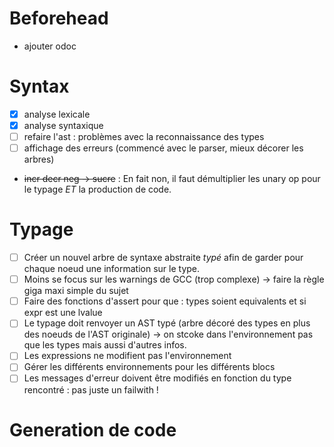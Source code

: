 # Beforehead

- ajouter odoc

# Syntax 

- [x] analyse lexicale
- [x] analyse syntaxique
- [ ] refaire l'ast : problèmes avec la reconnaissance des types
- [ ] affichage des erreurs (commencé avec le parser, mieux décorer les arbres)

- ~~incr decr neg -> sucre~~ : En fait non, il faut démultiplier les unary op pour le typage *ET* la production de code.

# Typage
- [ ] Créer un nouvel arbre de syntaxe abstraite _typé_ afin de garder pour chaque noeud une information sur le type. 
- [ ] Moins se focus sur les warnings de GCC (trop complexe) -> faire la règle giga maxi simple du sujet
- [ ] Faire des fonctions d'assert pour que : types soient equivalents et si expr est une lvalue
- [ ] Le typage doit renvoyer un AST typé (arbre décoré des types en plus des noeuds de l'AST originale) -> on stcoke dans l'environnement pas que les types mais aussi d'autres infos.
- [ ] Les expressions ne modifient pas l'environnement
- [ ] Gérer les différents environnements pour les différents blocs 
- [ ] Les messages d'erreur doivent être modifiés en fonction du type rencontré : pas juste un failwith !

# Generation de code
